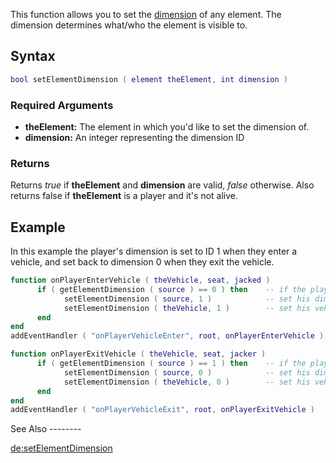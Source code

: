 This function allows you to set the [dimension](/docs/dimension.md "wikilink") of any element. The dimension determines what/who the element is visible to.

Syntax
------

``` lua
bool setElementDimension ( element theElement, int dimension )
```

### Required Arguments

-   **theElement:** The element in which you'd like to set the dimension of.
-   **dimension:** An integer representing the dimension ID

### Returns

Returns *true* if **theElement** and **dimension** are valid, *false* otherwise. Also returns false if **theElement** is a player and it's not alive.

Example
-------

<section name="Server" class="server" show="true">
In this example the player's dimension is set to ID 1 when they enter a vehicle, and set back to dimension 0 when they exit the vehicle.

``` lua
function onPlayerEnterVehicle ( theVehicle, seat, jacked )
      if ( getElementDimension ( source ) == 0 ) then    -- if the player is in dimension 0
            setElementDimension ( source, 1 )            -- set his dimension to 1
            setElementDimension ( theVehicle, 1 )        -- set his vehicle's dimension to 1 as well
      end
end
addEventHandler ( "onPlayerVehicleEnter", root, onPlayerEnterVehicle )

function onPlayerExitVehicle ( theVehicle, seat, jacker )
      if ( getElementDimension ( source ) == 1 ) then    -- if the player is in dimension 1
            setElementDimension ( source, 0 )            -- set his dimension back to 0
            setElementDimension ( theVehicle, 0 )        -- set his vehicle's dimension back to 0 as well
      end
end
addEventHandler ( "onPlayerVehicleExit", root, onPlayerExitVehicle )
```

</section>
See Also
--------

[de:setElementDimension](/docs/de:setelementdimension.md "wikilink")
